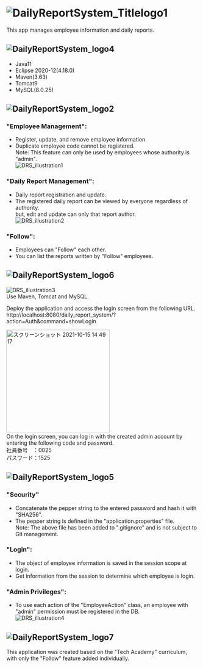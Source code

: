 # ![DailyReportSystem_Titlelogo1](https://user-images.githubusercontent.com/89298806/136986428-52781547-1132-4f7e-88c1-aee58c26bc2f.png)</br>
This app manages employee information and daily reports.

## ![DailyReportSystem_logo4](https://user-images.githubusercontent.com/89298806/136723873-67b6efde-c576-44dd-9679-b1d74d5183d3.png)</br>
- Java11
- Eclipse 2020-12(4.18.0)
- Maven(3.63)
- Tomcat9
- MySQL(8.0.25)

## ![DailyReportSystem_logo2](https://user-images.githubusercontent.com/89298806/136723870-0e177ba5-2cdc-4724-81a0-af4196dc14b2.png)</br>
### "Employee Management": </br>
- Register, update, and remove employee information.
- Duplicate employee code cannot be registered.  </br>
Note: This feature can only be used by employees whose authority is "admin".</br>
![DRS_illustration1](https://user-images.githubusercontent.com/89298806/136745530-8b71d7ca-6dd0-4a80-a9f9-797231458c33.png)</br>

### "Daily Report Management": </br>
- Daily report registration and update.
- The registered daily report can be viewed by everyone regardless of authority.</br>
  but, edit and update can only that report author. </br>
![DRS_illustration2](https://user-images.githubusercontent.com/89298806/136745532-cd6b5d27-c499-4011-aaf1-b1e473481275.png)</br>

### "Follow": </br>
- Employees can "Follow" each other.
- You can list the reports written by "Follow" employees.

## ![DailyReportSystem_logo6](https://user-images.githubusercontent.com/89298806/136979198-961804fb-2595-42ed-8e04-c6645bfa097a.png) </br>

![DRS_illustration3](https://user-images.githubusercontent.com/89298806/136979207-accdeda7-1704-41be-bd5c-249c66afe578.png)</br>
Use Maven, Tomcat and MySQL. </br>

Deploy the application and access the login screen from the following URL. </br>
http://localhost:8080/daily_report_system/?action=Auth&command=showLogin </br>

<img width="271" alt="スクリーンショット 2021-10-15 14 49 17" src="https://user-images.githubusercontent.com/89298806/137439220-fa95acdb-36a6-4da8-b629-f27dae74256d.png"> </br>
On the login screen, you can log in with the created admin account by entering the following code and password. </br>
社員番号　：0025 </br>
パスワード：1525 </br>

## ![DailyReportSystem_logo5](https://user-images.githubusercontent.com/89298806/136747621-da69c83f-fd39-4ffb-92e6-28cde8af2f10.png) </br>
### "Security" </br>
- Concatenate the pepper string to the entered password and hash it with "SHA256". </br>
- The pepper string is defined in the "application.properties" file. </br>
Note: The above file has been added to ".gitignore" and is not subject to Git management.

### "Login": </br>
- The object of employee information is saved in the session scope at login. </br>
- Get information from the session to determine which employee is login. </br>

### "Admin Privileges": </br>
- To use each action of the "EmployeeAction" class, an employee with "admin" permission must be registered in the DB. </br>
![DRS_illustration4](https://user-images.githubusercontent.com/89298806/136979211-7c33eb89-cf79-49f6-ae6d-26c8c1c180fb.png) </br>

## ![DailyReportSystem_logo7](https://user-images.githubusercontent.com/89298806/136986423-b0ea3850-abfd-4c89-8cfb-aade42dd51b5.png) </br>
This application was created based on the "Tech Academy" curriculum, with only the "Follow" feature added individually. </br>
